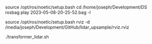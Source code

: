 source /opt/ros/noetic/setup.bash
cd /home/joseph/Development/DS
rosbag play 2023-05-08-20-25-52.bag -l

source /opt/ros/noetic/setup.bash
rviz -d /media/joseph/Development/GitHub/lidar_upsample/rviz.rviz

./transformer_lidar.sh